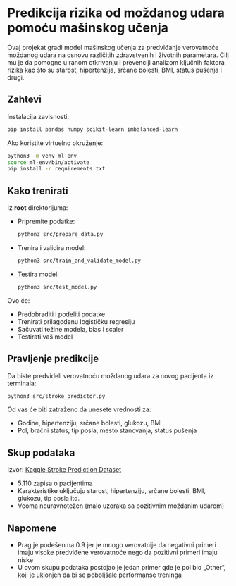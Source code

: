 # Predikcija rizika od moždanog udara pomoću mašinskog učenja

Ovaj projekat gradi model mašinskog učenja za predviđanje verovatnoće moždanog udara na osnovu različitih zdravstvenih i životnih parametara. Cilj mu je da pomogne u ranom otkrivanju i prevenciji analizom ključnih faktora rizika kao što su starost, hipertenzija, srčane bolesti, BMI, status pušenja i drugi.

## Zahtevi

Instalacija zavisnosti:

```bash
pip install pandas numpy scikit-learn imbalanced-learn
```

Ako koristite virtuelno okruženje:

```bash
python3 -m venv ml-env
source ml-env/bin/activate
pip install -r requirements.txt
```

## Kako trenirati

Iz **root** direktorijuma:

- Pripremite podatke:
  
  ```bash
  python3 src/prepare_data.py
  ```

- Trenira i validira model:
  
  ```bash
  python3 src/train_and_validate_model.py
  ```

- Testira model:
  
  ```bash
  python3 src/test_model.py
  ```

Ovo će:
- Predobraditi i podeliti podatke
- Trenirati prilagođenu logističku regresiju
- Sačuvati težine modela, bias i scaler
- Testirati vaš model

## Pravljenje predikcije

Da biste predvideli verovatnoću moždanog udara za novog pacijenta iz terminala:

```bash
python3 src/stroke_predictor.py
```

Od vas će biti zatraženo da unesete vrednosti za:
- Godine, hipertenziju, srčane bolesti, glukozu, BMI
- Pol, bračni status, tip posla, mesto stanovanja, status pušenja

## Skup podataka

Izvor: [Kaggle Stroke Prediction Dataset](https://www.kaggle.com/datasets/fedesoriano/stroke-prediction-dataset)  
- 5.110 zapisa o pacijentima  
- Karakteristike uključuju starost, hipertenziju, srčane bolesti, BMI, glukozu, tip posla itd.  
- Veoma neuravnotežen (malo uzoraka sa pozitivnim moždanim udarom)

## Napomene

- Prag je podešen na 0.9 jer je mnogo verovatnije da negativni primeri imaju visoke predviđene verovatnoće nego da pozitivni primeri imaju niske  
- U ovom skupu podataka postojao je jedan primer gde je pol bio „Other“, koji je uklonjen da bi se poboljšale performanse treninga  

